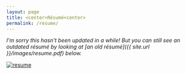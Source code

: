 ```yaml
---
layout: page
title: <center>Résumé<center>
permalink: /resume/
---
```


*I'm sorry this hasn't been updated in a while! But you can still see an outdated résumé by looking at [an old résumé]({{ site.url }}/images/resume.pdf) below.*

[![resume](http://files.gstarr.me/official_resume.png "Graham Starr's Verified Official Resume")](http://files.gstarr.me/official_resume.pdf)
